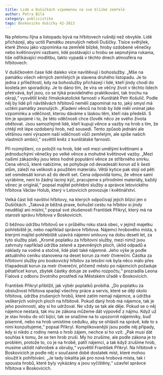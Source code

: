 ```yaml
---
title: Lidé o Dušičkách vzpomenou na své blízké zemřelé
author: Petra Bílá
category: publicistika
tags: Boskovicko dušičky 42-2013
---
```


Na přelomu října a listopadu bývá na hřbitovech rušněji než obvykle. Lidé přicházejí, aby uctili Památku zesnulých neboli Dušičky. Tisíce světýlek, které žhnou jako vzpomínka na zemřelé blízké, hroby ozdobené věnečky nebo květinovými vazbami, lidé postávající u hrobu se sepnutýma rukama, tiše odříkávající modlitbu, takto vypadá v těchto dnech atmosféra na hřbitovech. 

V dušičkovém čase lidé daleko více navštěvují i bohoslužby. „Mše na památku všech věrných zemřelých je slavena druhého listopadu. Je to jedna z příležitostí, kdy na bohoslužby přicházejí i lidé, kteří jindy chodí do kostela jen sporadicky. Je to dáno tím, že víra ve věčný život v těchto lidech přetrvává, byť jsou, co se týká pravidelného praktikování, tak trochu na okraji,“ vysvětlil kněz římskokatolické farnosti v Kunštátě Petr Košulič. Podle něj by lidé při návštěvách hřbitovů neměli zapomínat na to, jaký smysl má uctění památky zesnulých. „Kladení věnců na hrob by lidé měli vnímat jako vzpomínku a vděčnost, kterou dáváme s láskou těm, kteří nás předešli. S tím je spojené i to, že této vděčnosti chce člověk něco ze svého života obětovat. Jsou samozřejmě lidé, kteří kupují věnce a vazby na hrob s tím, že chtějí mít lépe ozdobený hrob, než sousedi. Tento způsob jednání ale většinou není výrazem naší vděčnosti vůči zemřelým, ale spíše našich vlastních ambicí,“ osvětlil kněz z kunštátské farnosti. 

Při rozmýšlení, co položit na hrob, lidé volí mezi umělými květinami a jednoduchými věnečky po velké věnce a mohutné květinové vazby. „Mezi našimi zákazníky jsou letos hodně populární věnce ze stříbrného smrku. Cena věnců, které nabízíme, se pohybuje od devadesáti korun až k šesti stům, záleží na velikosti a použitém materiálu. Větší kytice pak stojí od pěti set osmdesáti korun až do devíti set. Cena odpovídá tomu, že věnce sami vyrábíme, není to žádný laciný kýč, pracujeme s přírodními materiály, každý věnec je originál,“ popsal majitel pohřební služby a správce letovického hřbitova Václav Holub, který v Letovicích provozuje i květinářství. 

Velká část lidí navštíví hřbitovy, na kterých odpočívají jejich blízcí jen o Dušičkách. „Taková je běžná praxe, bohužel cestu na hřbitov si jindy neudělají ani místní,“ popsal své zkušenosti František Přikryl, který má na starosti správu hřbitova v Boskovicích. 

O běžnou údržbu hřbitovů se v průběhu roku stará obec, v jejímž majetku pohřebiště je, nebo například správce hřbitova. Nájemci hrobového místa, s kterými majitel pohřebiště uzavírá nájemní smlouvy na dobu deseti let, za tyto služby platí. „Kromě poplatku za hřbitovní služby, mezi nimiž jsou zahrnuty například údržba zeleně a zpevněných ploch, úklid odpadů a náklady na vodné a stočné, lidé platí také nájemné. Jeho výše je podle aktuálního ceníku stanovena na deset korun za metr čtvereční. Částka za hřbitovní služby pro boskovický hřbitov za letošní rok byla něco málo přes třiapadesát korun za metr čtvereční, přičemž město po nájemcích požaduje pětatřicet korun, zbytek částky dotuje ze svého rozpočtu,“ prozradila Leona Fialová z odboru životního prostředí na Městském úřadě v Boskovicích. 

František Přikryl přiblížil, jak výběr poplatků probíhá. „Do poplatku za obslužnost hřbitova spadají všechny práce a servis, které se dějí okolo hřbitova, údržba zrušených hrobů, které zatím nemají nájemce, a údržba veškerých volných ploch na hřbitově. Pokud daný hrob má nájemce, tak je jeho povinností, aby si ho udržoval. Ne vždy se tak ale děje. Pokud se o něj nájemce nestará, tak mu ze zákona můžeme dát výpověď z nájmu. Když už je stav hrobu do očí bijící, tak se snažíme na to upozornit nájemníky, buď písemně, nebo na hrob umístíme cedulku, aby se ohlásili na správě, kde to s nimi konzultujeme,“ popsal Přikryl. Komplikovanější jsou podle něj případy, kdy si nikdo z rodiny nemá o hrob zájem, nechce si ho vzít. „Pak musí dát souhlas k tomu, že se ten hrob zruší. My ho zrušíme, ale podle zákona je to problém, protože to, co je na hrobě, patří nájemci, a tak když zrušíme hrob, musíme uklidit náhrobek a obruby,“ vysvětlil František Přikryl. Na hřbitově v Boskovicích je podle něj v současné době dostatek míst, které mohou sloužit k pohřbívání. „Je tady lokalita jak pro nová hrobová místa, tak i spousta hrobů, které byly vykázány a jsou vyčištěny,“ uzavřel správce hřbitova v Boskovicích.
